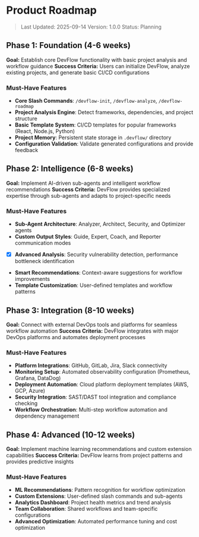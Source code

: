 # Product Roadmap

> Last Updated: 2025-09-14
> Version: 1.0.0
> Status: Planning

## Phase 1: Foundation (4-6 weeks)

**Goal:** Establish core DevFlow functionality with basic project analysis and workflow guidance
**Success Criteria:** Users can initialize DevFlow, analyze existing projects, and generate basic CI/CD configurations

### Must-Have Features

- **Core Slash Commands**: `/devflow-init`, `/devflow-analyze`, `/devflow-roadmap`
- **Project Analysis Engine**: Detect frameworks, dependencies, and project structure
- **Basic Template System**: CI/CD templates for popular frameworks (React, Node.js, Python)
- **Project Memory**: Persistent state storage in `.devflow/` directory
- **Configuration Validation**: Validate generated configurations and provide feedback

## Phase 2: Intelligence (6-8 weeks)

**Goal:** Implement AI-driven sub-agents and intelligent workflow recommendations
**Success Criteria:** DevFlow provides specialized expertise through sub-agents and adapts to project-specific needs

### Must-Have Features

- **Sub-Agent Architecture**: Analyzer, Architect, Security, and Optimizer agents
- **Custom Output Styles**: Guide, Expert, Coach, and Reporter communication modes
- [x] **Advanced Analysis**: Security vulnerability detection, performance bottleneck identification
- **Smart Recommendations**: Context-aware suggestions for workflow improvements
- **Template Customization**: User-defined templates and workflow patterns

## Phase 3: Integration (8-10 weeks)

**Goal:** Connect with external DevOps tools and platforms for seamless workflow automation
**Success Criteria:** DevFlow integrates with major DevOps platforms and automates deployment processes

### Must-Have Features

- **Platform Integrations**: GitHub, GitLab, Jira, Slack connectivity
- **Monitoring Setup**: Automated observability configuration (Prometheus, Grafana, DataDog)
- **Deployment Automation**: Cloud platform deployment templates (AWS, GCP, Azure)
- **Security Integration**: SAST/DAST tool integration and compliance checking
- **Workflow Orchestration**: Multi-step workflow automation and dependency management

## Phase 4: Advanced (10-12 weeks)

**Goal:** Implement machine learning recommendations and custom extension capabilities
**Success Criteria:** DevFlow learns from project patterns and provides predictive insights

### Must-Have Features

- **ML Recommendations**: Pattern recognition for workflow optimization
- **Custom Extensions**: User-defined slash commands and sub-agents
- **Analytics Dashboard**: Project health metrics and trend analysis
- **Team Collaboration**: Shared workflows and team-specific configurations
- **Advanced Optimization**: Automated performance tuning and cost optimization